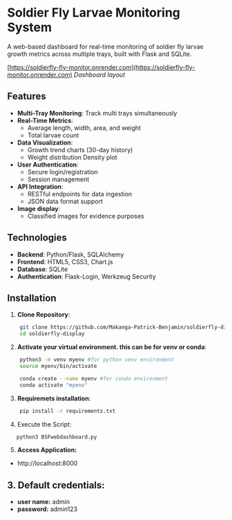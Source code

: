 # Soldier Fly Larvae Monitoring System

A web-based dashboard for real-time monitoring of soldier fly larvae growth metrics across multiple trays, built with Flask and SQLite.  

[https://soldierfly-fly-monitor.onrender.com](https://soldierfly-fly-monitor.onrender.com) *Dashboard layout*

## Features

- **Multi-Tray Monitoring**: Track multi trays simultaneously
- **Real-Time Metrics**:
  - Average length, width, area, and weight
  - Total larvae count
- **Data Visualization**:
  - Growth trend charts (30-day history)
  - Weight distribution Density plot
- **User Authentication**:
  - Secure login/registration
  - Session management
- **API Integration**:
  - RESTful endpoints for data ingestion
  - JSON data format support
- **Image display**:
  - Classified images for evidence purposes


## Technologies

- **Backend**: Python/Flask, SQLAlchemy
- **Frontend**: HTML5, CSS3, Chart.js
- **Database**: SQLite
- **Authentication**: Flask-Login, Werkzeug Security

## Installation

1. **Clone Repository**:
```bash
    git clone https://github.com/Makanga-Patrick-Benjamin/soldierfly-display.git
    cd soldierfly-display
```

2. **Activate your virtual environment. this can be for venv or conda**:
```bash
    python3 -m venv myenv #for python venv environment
    source myenv/bin/activate
```
```bash
    conda create --name myenv #for conda environment
    conda activate "myenv"
```
3. **Requiremets installation**:
```bash
    pip install -r requirements.txt
```

4.  Execute the Script:
```bash
   python3 BSFwebdashboard.py
```

5. **Access Application:**
- http://localhost:8000

## 3. **Default credentials:**
- **user name:** admin
- **password:** admin123

